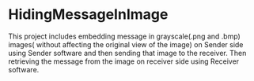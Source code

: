 # HidingMessageInImage

This project includes embedding message in grayscale(.png and .bmp) images( without affecting the original view of the image) 
on Sender side using Sender software and then sending that image to the receiver. 
Then retrieving the message from the image on receiver side using Receiver software.
